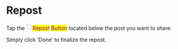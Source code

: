 # Repost

Tap the <img src="../../../.gitbook/assets/Vector.png" alt="" data-size="line"><mark style="color:purple;">Repost</mark> <mark style="color:purple;">Button</mark> located below the post you want to share.

Simply click ‘Done’ to finalize the repost.
